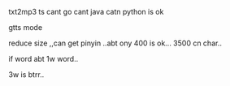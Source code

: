 

txt2mp3
ts cant
go   cant 
java catn
python is ok

gtts mode


reduce size ,,can get pinyin ..abt ony 400 is ok...
3500 cn char..

if word abt 1w word..

3w is btrr..